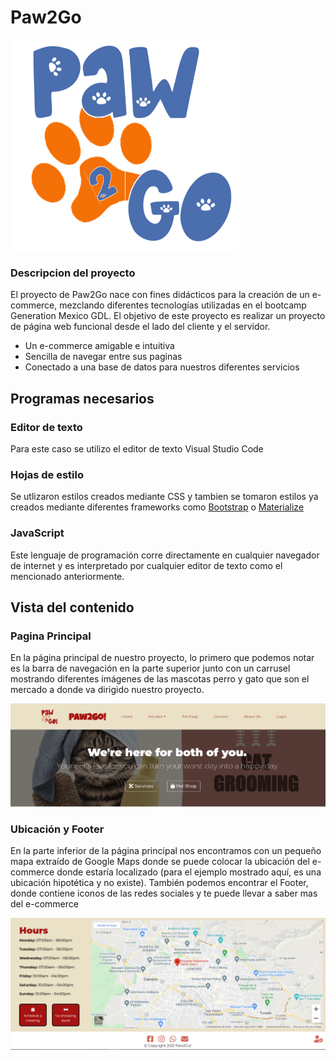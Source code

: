 # Paw2Go

![](https://github.com/santosmc93/Paw2Go/blob/main/capturas/icono%20paw2go.png?raw=true)

### Descripcion del proyecto
El proyecto de Paw2Go nace con fines didácticos para la creación de un e-commerce, mezclando diferentes tecnologías utilizadas en el bootcamp Generation Mexico GDL. El objetivo de este proyecto es realizar un proyecto de página web funcional desde el lado del cliente y el servidor.

- Un e-commerce amigable e intuitiva
- Sencilla de navegar entre sus paginas
- Conectado a una base de datos para nuestros diferentes servicios

## Programas necesarios

### Editor de texto
Para este caso se utilizo el editor de texto Visual Studio Code

### Hojas de estilo
Se utlizaron estilos creados mediante CSS y tambien se tomaron estilos ya creados mediante diferentes frameworks como [Bootstrap](https://getbootstrap.com/docs/5.1/getting-started/introduction/ "Bootstrap") o [Materialize](https://materializecss.com/getting-started.html "Materialize")

### JavaScript
Este lenguaje de programación corre directamente en cualquier navegador de internet y es interpretado por cualquier editor de texto como el mencionado anteriormente.

## Vista del contenido

### Pagina Principal
En la página principal de nuestro proyecto, lo primero que podemos notar es la barra de navegación en la parte superior junto con un carrusel mostrando diferentes imágenes de las mascotas perro y gato que son el mercado a donde va dirigido nuestro proyecto.

![](https://github.com/santosmc93/Paw2Go/blob/main/capturas/Inicio_header.PNG?raw=true)

### Ubicación y Footer
En la parte inferior de la página principal nos encontramos con un pequeño mapa extraído de Google Maps donde se puede colocar la ubicación del e-commerce donde estaría localizado (para el ejemplo mostrado aquí, es una ubicación hipotética y no existe).
También podemos encontrar el Footer, donde contiene iconos de las redes sociales y te puede llevar a saber mas del e-commerce

![](https://github.com/santosmc93/Paw2Go/blob/main/capturas/mapa_footer.PNG?raw=true)

